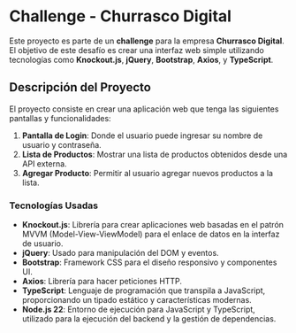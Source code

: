 # Challenge - Churrasco Digital

Este proyecto es parte de un **challenge** para la empresa **Churrasco Digital**. El objetivo de este desafío es crear una interfaz web simple utilizando tecnologías como **Knockout.js**, **jQuery**, **Bootstrap**, **Axios**, y **TypeScript**.

## Descripción del Proyecto

El proyecto consiste en crear una aplicación web que tenga las siguientes pantallas y funcionalidades:

1. **Pantalla de Login**: Donde el usuario puede ingresar su nombre de usuario y contraseña.
2. **Lista de Productos**: Mostrar una lista de productos obtenidos desde una API externa.
3. **Agregar Producto**: Permitir al usuario agregar nuevos productos a la lista.

### Tecnologías Usadas

- **Knockout.js**: Librería para crear aplicaciones web basadas en el patrón MVVM (Model-View-ViewModel) para el enlace de datos en la interfaz de usuario.
- **jQuery**: Usado para manipulación del DOM y eventos.
- **Bootstrap**: Framework CSS para el diseño responsivo y componentes UI.
- **Axios**: Librería para hacer peticiones HTTP.
- **TypeScript**: Lenguaje de programación que transpila a JavaScript, proporcionando un tipado estático y características modernas.
- **Node.js 22**: Entorno de ejecución para JavaScript y TypeScript, utilizado para la ejecución del backend y la gestión de dependencias.
